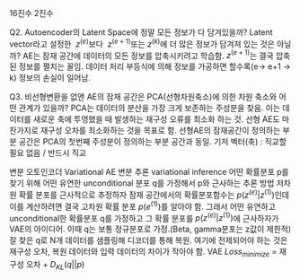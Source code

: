 16진수 2진수

Q2. Autoencoder의 Latent Space에 정말 모든 정보가 다 담겨있을까? Latent vector라고 설정한  $z^{(e)}$보다  $z^{(e+1)}$또는 $z^{(k)}$에 더 많은 정보가 담겨져 있는 것은 아닐까?
AE는 잠재 공간에 데이터의 모든 정보를 압축시키려고 학습함. $z^{(e+1)}$는 결국 압축된 정보를 펼치는 꼴임.
데이터 처리 부등식에 의해 정보를 가공하면 할수록(e-> e+1 -> k) 정보의 손실이 일어남.

Q3. 비선형변환을 없앤 AE의 잠재 공간은 PCA(선형차원축소)에 의한 차원 축소와 어떤 관계가 있을까?
PCA는 데이터의 분산을 가장 크게 보존하는 주성분을 찾음. 이는 데이터를 새로운 축에 투영했을 때 발생하는 재구성 오류를 최소화 하는 것.
선형 AE도 마찬가지로 재구성 오차를 최소화하는 것을 목표로 함.
선형AE의 잠재공간이 정의하는 부분 공간은 PCA의 첫번째 주성분이 정의하는 부분 공간과 동일.
기저 벡터(축) : 직교할 필요 없음 / 반드시 직교

변분 오토인코더 Variational AE
변분 추론 variational inference
어떤 확률분포 p를 찾기 위해 어떤 유연한 unconditional 분포 q를 가정해서 p와 근사하는 추론 방법
저차원 확률 분포를 근사적으로 추정하자
잠재 공간에서의 확률분포함수는 $p(z^{(e)}|z^{(1)})$인데 이를 계산하려면 결국 고차원 확률 분포 $p(e^{(1)})$를 알아야 함.
그래서 어떤 유연하고 unconditional한 확률분포 q를 가정하고 그 확률 분포를 $p(z^{(e)}|z^{(1)})$에 근사하자가 VAE의 아이디어.
이때 q는 보통 정규분포로 가정.(Beta, gamma분포는 z값이 제한적)
잘 찾은 q로 N개 데이터를 샘플링해 디코더를 통해 복원.
여기에 전제되어야 하는 것은 재구성 오차, 복원 데이터와 입력 데이터의 차이가 작아야 함.
VAE $Loss_{minimize}$ = 재구성 오차 + $D_{KL}(q||p)$
